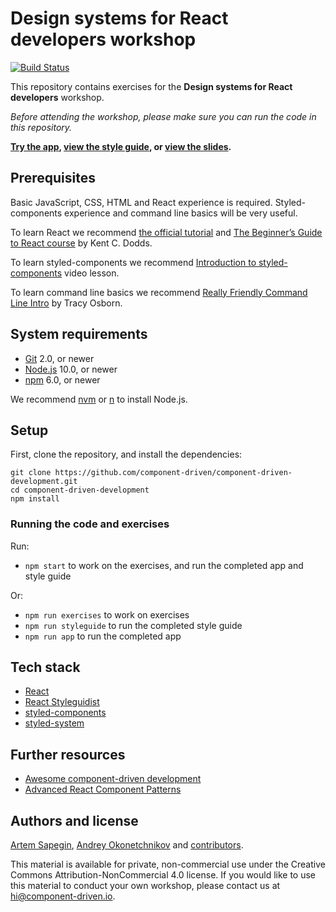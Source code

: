 # Design systems for React developers workshop

[![Build Status](https://travis-ci.org/component-driven/component-driven-development.svg)](https://travis-ci.org/component-driven/component-driven-development)

This repository contains exercises for the **Design systems for React developers** workshop.

_Before attending the workshop, please make sure you can run the code in this repository._

**[Try the app](https://cdds.component-driven.io/), [view the style guide](https://cdds.component-driven.io/styleguide/), or [view the slides](https://cdds.component-driven.io/slides/).**

## Prerequisites

Basic JavaScript, CSS, HTML and React experience is required. Styled-components experience and command line basics will be very useful.

To learn React we recommend [the official tutorial](https://reactjs.org/tutorial/tutorial.html) and [The Beginner’s Guide to React course](https://egghead.io/courses/the-beginner-s-guide-to-react) by Kent C. Dodds.

To learn styled-components we recommend [Introduction to styled-components](https://egghead.io/lessons/react-introduction-to-styled-components) video lesson.

To learn command line basics we recommend [Really Friendly Command Line Intro](https://hellowebbooks.com/learn-command-line/) by Tracy Osborn.

## System requirements

- [Git](https://git-scm.com/) 2.0, or newer
- [Node.js](https://nodejs.org/) 10.0, or newer
- [npm](https://www.npmjs.com/) 6.0, or newer

We recommend [nvm](https://github.com/creationix/nvm) or [n](https://github.com/tj/n) to install Node.js.

## Setup

First, clone the repository, and install the dependencies:

```
git clone https://github.com/component-driven/component-driven-development.git
cd component-driven-development
npm install
```

### Running the code and exercises

Run:

- `npm start` to work on the exercises, and run the completed app and style guide

Or:

- `npm run exercises` to work on exercises
- `npm run styleguide` to run the completed style guide
- `npm run app` to run the completed app

## Tech stack

- [React](https://reactjs.org/)
- [React Styleguidist](https://react-styleguidist.js.org/)
- [styled-components](https://www.styled-components.com/)
- [styled-system](https://styled-system.com/)

## Further resources

- [Awesome component-driven development](https://github.com/component-driven/awesome-list)
- [Advanced React Component Patterns](https://egghead.io/courses/advanced-react-component-patterns)

## Authors and license

[Artem Sapegin](http://sapegin.me), [Andrey Okonetchnikov](http://okonet.ru/) and [contributors](https://github.com/component-driven/component-driven-development/graphs/contributors).

This material is available for private, non-commercial use under the Creative Commons Attribution-NonCommercial 4.0 license. If you would like to use this material to conduct your own workshop, please contact us at hi@component-driven.io.
